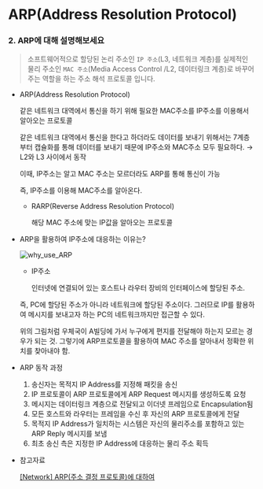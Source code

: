 # ARP(Address Resolution Protocol)

### 2. ARP에 대해 설명해보세요

> 소프트웨어적으로 할당된 논리 주소인 `IP 주소`(L3, 네트워크 계층)를 실제적인 물리 주소인 `MAC 주소`(Media Access Control /L2, 데이터링크 계층)로 바꾸어주는 역할을 하는 주소 해석 프로토콜 입니다.
> 
- ARP(Address Resolution Protocol)
    
    같은 네트워크 대역에서 통신을 하기 위해 필요한 MAC주소를 IP주소를 이용해서 알아오는 프로토콜
    
    같은 네트워크 대역에서 통신을 한다고 하더라도 데이터를 보내기 위해서는 7계층부터 캡슐화를 통해 데이터를 보내기 때문에 IP주소와 MAC주소 모두 필요하다. → L2와 L3 사이에서 동작
    
    이때, IP주소는 알고 MAC 주소는 모르더라도 ARP를 통해 통신이 가능
    
    즉, IP주소를 이용해 MAC주소를 알아온다.
    
    - RARP(Reverse Address Resolution Protocol)
        
        해당 MAC 주소에 맞는 IP값을 알아오는 프로토콜
        
- ARP을 활용하여 IP주소에 대응하는 이유는?
    
    ![why_use_ARP](https://user-images.githubusercontent.com/88701965/227702126-23bf85e8-582b-4ff2-93b7-51901ef792db.png)
    
    - IP주소
        
        인터넷에 연결되어 있는 호스트나 라우터 장비의 인터페이스에 할당된 주소.
        
    
    즉, PC에 할당된 주소가 아니라 네트워크에 할당된 주소이다. 그러므로 IP를 활용하여 메시지를 보내고자 하는 PC의 네트워크까지만 접근할 수 있다.
    
    위의 그림처럼 우체국이 A빌딩에 가서 누구에게 편지를 전달해야 하는지 모르는 경우가 되는 것. 그렇기에 ARP프로토콜을 활용하여 MAC 주소를 알아내서 정확한 위치를 찾아내야 함.
    
- ARP 동작 과정
    1. 송신자는 목적지 IP Address를 지정해 패킷을 송신
    2. IP 프로토콜이 ARP 프로토콜에게 ARP Request 메시지를 생성하도록 요청
    3. 메시지는 데이터링크 계층으로 전달되고 이더넷 프레임으로 Encapsulation됨
    4. 모든 호스트와 라우터는 프레임을 수신 후 자신의 ARP 프로토콜에게 전달
    5. 목적지 IP Address가 일치하는 시스템은 자신의 물리주소를 포함하고 있는 ARP Reply 메시지를 보냄
    6. 최초 송신 측은 지정한 IP Address에 대응하는 물리 주소 획득

- 참고자료
    
    [[Network] ARP(주소 결정 프로토콜)에 대하여](https://coding-factory.tistory.com/720)